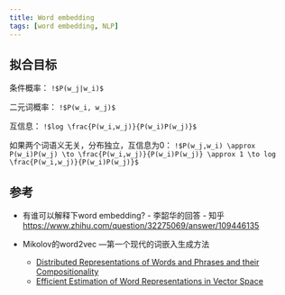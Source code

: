 ```yaml
---
title: Word embedding
tags: [word embedding, NLP]
---
```


## 拟合目标

条件概率：
`!$P(w_j|w_i)$`

二元词概率：
`!$P(w_i, w_j)$`

互信息：
`!$log \frac{P(w_i,w_j)}{P(w_i)P(w_j)}$`

如果两个词语义无关，分布独立，互信息为0：
`!$P(w_j,w_i) \approx P(w_i)P(w_j) \to \frac{P(w_i,w_j)}{P(w_i)P(w_j)} \approx 1 \to log \frac{P(w_i,w_j)}{P(w_i)P(w_j)}$`


## 参考

- 有谁可以解释下word embedding? - 李韶华的回答 - 知乎
https://www.zhihu.com/question/32275069/answer/109446135

- Mikolov的word2vec —第一个现代的词嵌入生成方法
	- [Distributed Representations of Words and Phrases and their Compositionality](http://papers.nips.cc/paper/5021-distributed-representations-of-words-and-phrases-and-their-compositionality.pdf)
	- [Efficient Estimation of Word Representations in Vector Space](https://arxiv.org/pdf/1301.3781.pdf)